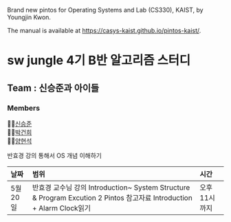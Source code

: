 Brand new pintos for Operating Systems and Lab (CS330), KAIST, by Youngjin Kwon.

The manual is available at https://casys-kaist.github.io/pintos-kaist/.


# sw jungle 4기 B반 알고리즘 스터디 

## Team : 신승준과 아이들

### Members

👩‍💻[신승준](https://github.com/metacode22) <br/>
👨‍💻[박건희](https://github.com/connieya) <br/>
👨‍💻[양현석](https://github.com/piousangel) <br/>

반효경 강의 통해서 OS 개념 이해하기

|날짜|범위| 시간 |
|:---|:--- |:----|
|5월20일|반효경 교수님 강의 Introduction~ System Structure & Program Excution 2 Pintos 참고자료 Introduction + Alarm Clock읽기| 오후 11시까지|



